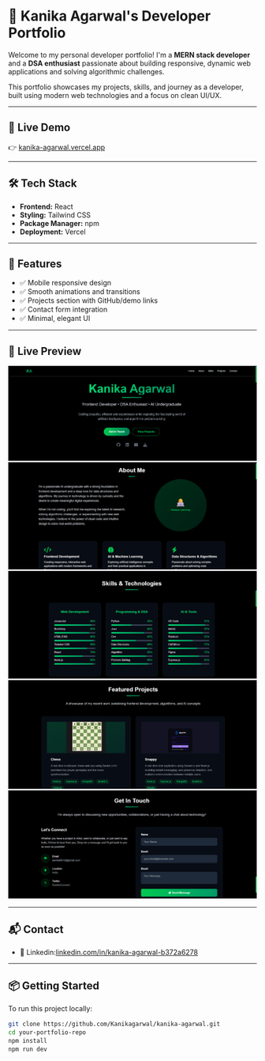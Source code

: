 # 💼 Kanika Agarwal's Developer Portfolio

Welcome to my personal developer portfolio! I'm a **MERN stack developer** and a **DSA enthusiast** passionate about building responsive, dynamic web applications and solving algorithmic challenges.

This portfolio showcases my projects, skills, and journey as a developer, built using modern web technologies and a focus on clean UI/UX.

---

## 🚀 Live Demo

👉 [kanika-agarwal.vercel.app](https://kanika-agarwal.vercel.app/)

---

## 🛠️ Tech Stack

- **Frontend:** React
- **Styling:** Tailwind CSS
- **Package Manager:** npm
- **Deployment:** Vercel

---

## 🎯 Features

- ✅ Mobile responsive design
- ✅ Smooth animations and transitions
- ✅ Projects section with GitHub/demo links
- ✅ Contact form integration
- ✅ Minimal, elegant UI

---

## 📱 Live Preview


![Hero Section](./ss/1.png)
![About Me](./ss/2.png)
![Skills](./ss/3.png)
![Projects](./ss/4.png)
![Contact](./ss/5.png)

---

## 📬 Contact

- 💼 Linkedin:[linkedin.com/in/kanika-agarwal-b372a6278](https://www.linkedin.com/in/kanika-agarwal-b372a6278)

---

## 📦 Getting Started

To run this project locally:

```bash
git clone https://github.com/Kanikagarwal/kanika-agarwal.git
cd your-portfolio-repo
npm install
npm run dev

